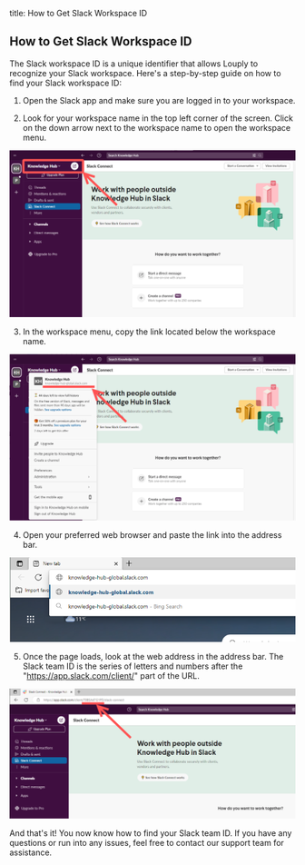 title: How to Get Slack Workspace ID

## How to Get Slack Workspace ID

The Slack workspace ID is a unique identifier that allows Louply to recognize your Slack workspace. Here's a step-by-step guide on how to find your Slack workspace ID:

1. Open the Slack app and make sure you are logged in to your workspace.

2. Look for your workspace name in the top left corner of the screen. Click on the down arrow next to the workspace name to open the workspace menu.

![](/assets/team_id_1.png)

3. In the workspace menu, copy the link located below the workspace name.

![](/assets/team_id_2.png)

4. Open your preferred web browser and paste the link into the address bar.

![](/assets/team_id_3.png)

5. Once the page loads, look at the web address in the address bar. The Slack team ID is the series of letters and numbers after the "https://app.slack.com/client/" part of the URL.

![](/assets/team_id_4.png)

And that's it! You now know how to find your Slack team ID. If you have any questions or run into any issues, feel free to contact our support team for assistance.